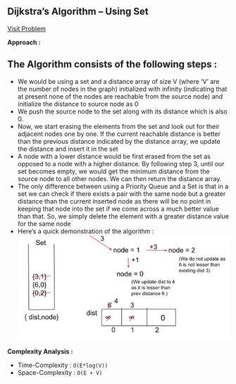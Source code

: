 ## Dijkstra’s Algorithm – Using Set

[Visit Problem](https://practice.geeksforgeeks.org/problems/implementing-dijkstra-set-1-adjacency-matrix/1)

**Approach :**<br/>

## The Algorithm consists of the following steps :

-   We would be using a set and a distance array of size V (where ‘V’ are the number of nodes in the graph) initialized with infinity (indicating that at present none of the nodes are reachable from the source node) and initialize the distance to source node as 0
-   We push the source node to the set along with its distance which is also 0.
-   Now, we start erasing the elements from the set and look out for their adjacent nodes one by one. If the current reachable distance is better than the previous distance indicated by the distance array, we update the distance and insert it in the set
-   A node with a lower distance would be first erased from the set as opposed to a node with a higher distance. By following step 3, until our set becomes empty, we would get the minimum distance from the source node to all other nodes. We can then return the distance array.
-   The only difference between using a Priority Queue and a Set is that in a set we can check if there exists a pair with the same node but a greater distance than the current inserted node as there will be no point in keeping that node into the set if we come across a much better value than that. So, we simply delete the element with a greater distance value for the same node
-   Here’s a quick demonstration of the algorithm :
    ![CHEESE!](./first.webp)<br/>

**Complexity Analysis :**<br/>

-   Time-Complexity : `O(E*log(V))`
-   Space-Complexity : `O(E + V)`

